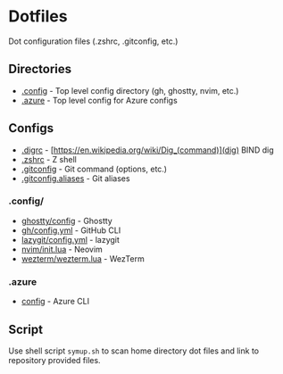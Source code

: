 # Dotfiles

Dot configuration files (.zshrc, .gitconfig, etc.)

## Directories

- [.config](#config) - Top level config directory (gh, ghostty, nvim, etc.)
- [.azure](#azure) - Top level config for Azure configs

## Configs

- [.digrc](.digrc) - [https://en.wikipedia.org/wiki/Dig_(command)](dig) BIND dig
- [.zshrc](.zshrc) - Z shell
- [.gitconfig](.gitconfig) - Git command (options, etc.)
- [.gitconfig.aliases](.gitconfig.aliases) - Git aliases

### .config/

- [ghostty/config](.config/ghostty/config) - Ghostty 
- [gh/config.yml](.config/gh/config.yml) - GitHub CLI
- [lazygit/config.yml](.config/lazygit/config.yml) - lazygit
- [nvim/init.lua](.config/nvim/init.lua) - Neovim
- [wezterm/wezterm.lua](.config/wezterm/wezterm.lua) - WezTerm

### .azure

- [config](.azure/config) - Azure CLI

## Script

Use shell script `symup.sh` to scan home directory dot files and link to repository provided files.
